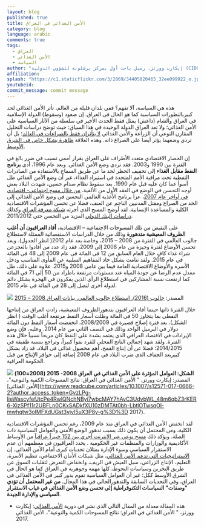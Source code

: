 ```yaml
---
layout: blog
published: true
title: الأمن الغذائي في العراق
category: blog
language: arabic
comments: true
tags: 
  - العراق
  - الأمن الغذائي
  - السياسة
author: "إيكارت وورتز، زميل باحث أول بمركز برشلونة للشؤون الدولية (CIDOB)، ومستشار علمي لبرنامج الدراسات السياسية التابع لدولة الكويت بمعهد باريس للدراسات السياسية"
affiliation: 
splash: "https://c1.staticflickr.com/3/2869/34405820465_32ee099922_o.jpg"
youtubeid: 
commit_message: commit message
---
```

هذه هي السياسة، آلا تفهم؟ ففي بلدان قليلة من العالم، تأثر الأمن الغذائي لحد كبيربالتطورات السياسية كما هو الحال في العراق. إن صعود (وسقوط) الدولة الإسلامية في العراق والشام (داعش) يمثل فقط الحدث الأخير في سلسلة من الآثار السياسية على الأمن الغذائي؛ ولا تعد العراق الدولة الوحيدة في هذا السياق: حيث توضح دراسات التحليل المقارن النوعي أن الزراعة والأمن الغذائي [لا يتأثران فقط بالصراعات في العالم](https://link.springer.com/article/10.1007%2Fs12571-016-0610-x)؛ بل أن تردي وضعهما يؤثر أيضا على الصراع ذاته. وهذه العلاقة [ظاهرة بشكل خاص في الشرق الأوسط](http://www.sciencedirect.com/science/article/pii/S0306919214000074). 
<!-- more -->
 



إن الحصار الاقتصادي متعدد الأطراف على العراق بقرار أممي تسبب في ضرر بالغ في الفترة بين 1990 و2003.  فقد تردي وضع الأمن الغذائي. وبعد عام 1996، أدى **برنامج النفط مقابل الغذاء** إلى تخفيف الحظر لحد ما عن طريق السماح بالاستفادة من الصادرات النفطية تحت مراقبة الأمم المتحدة في استيراد الغذاء، غير أن وضع الأمن الغذائي ظل أسوأ عما كان عليه قبل عام 1990. بعد سقوط نظام صدام حسين، شهدت البلاد بعض أوجه التحسن في الوضع في العقد الأول من الألفية.  [من خلال مسح اجتماعي- اقتصادي في أواخر عام 2007](http://www.wfp.org/content/iraq-comprehensive-food-security-and-vulnerability-analysis-2008)، عزا برنامج الأغذية العالمي التحسن في وضع الأمن الغذائي إلى الحد من الصراع ومقتل المدنيين الناجم عن العنف، فضلا عن تحسن المؤشرات الاقتصادية الكلية والمساعدة الإنسانية.  لقد أوضح المسح الذي أجرته [شبكة معرفة العراق](http://www.ilo.org/surveydata/index.php/catalog/31/study-description) وكذلك [دراسات البنك الدولي](http://siteresources.worldbank.org/INTLSMS/Resources/3358986-1181743055198/3877319-1439463990384/Iraq_Poverty_Methodology_Note_Final.pdf) المزيد من التحسن حتى 2011/2012. 






على النقيض من تلك المسوحات الاجتماعية – الاقتصادية، **أفاد العراقيون أن أغلب الظروف المعيشية  متدهورة** وذلك من خلال الدراسات الاستقصائية الممثلة لاستطلاع جالوب العالمي في الفترة من 2008 – 2015، وخاصة بعد عام 2012( انظر الجدول).  وبعد تحسن الأوضاع لفترة وجيزة من عام 2008 إلى 2009، فقد زاد عدد من أفادوا بالعجزعن شراء غذاء كافٍ خلال العام السابق من 12 في المائة في عام 2009 إلى 48 في المائة في عام 2015. ولقد تنامت بشكل حاد المفاهيم السلبية عن المأوى المناسب ودخل الأسرة والأوضاع الاقتصادية العامة فيما بين عامي 2008 و2015. علاوة على ذلك، ظل معدل عدم الرضا عن جودة المياه عند مستويات مرتفعة باطراد من 50 إلى 71 في المائة كما ارتفعت نسبة المشاركين في استطلاع الرأي الذين يفكرون في الهجرة بشكل دائم لدولة أخرى لتصل إلى 28 في المائة في عام 2015.   


 

![](https://c1.staticflickr.com/5/4303/36306835725_98bed6dd2f_z.jpg) 
المصدر: [جالوب (2016). استطلاع جالوب العالمي. بيانات العراق 2008 – 2015](http://www.gallup.com/services/170945/world-poll.aspx)







خلال الفترة ذاتها حينما أفاد العراقيون بتدهورالظروف المعيشية، زادت العراق من إنتاجها النفطي بما يتجاوز 50 في المائة وظلت أسعار النفط مرتفعة أغلب الوقت ( انظر الشكل).  بعد فترة إصلاح قصيرة في 2008/2009، انخفضت أسعار النفط دون المائة دولار في البرميل الواحد وذلك في النصف الثاني من عام 2014. وعليه، فإن وضع الإيرادات في الاقتصاد العراقي الذي يعتمد بشدة على النفط كان مريحاً نسبياً خلال هذه الفترة.  ولقد شهد إجمالي الناتج المحلي للفرد نمواً كبيراً، وتراجع بنسبة طفيفة في 2014/2015؛ فضلا عن أن إنتاج القمح، أهم محصول غذائي في البلاد، قد زاد بشكل كبيربعد الجفاف الذي ضرب البلاد في عام 2009 إضافة إلى حوافز الإنتاج من قبل الحكومة العراقية.  









**الشكل: العوامل المؤثرة على الأمن الغذائي في العراق  2008- 2015 (2008=100)**
![](https://c1.staticflickr.com/5/4303/36306969735_dc928cda55_z.jpg) 
المصدر: إيكارت وورتز، " الأمن الغذائي في العراق: نتائج المسوحات الكمية والنوعية"،[الأمن الغذائي](http://www.readcube.com/articles/10.1007/s12571-017-0666-2?author_access_token=GvzLPg-IieWascyfefJtcPe4RwlQNchNByi7wbcMAY7hAvC3UdvbWL_48m6qbZ3rKER6-XizSPf11r2UBFLn0CKxSADkfXU10zDMTAt0bh-LbtlOTwsqOI-mwhqtw3oIMFXdUGst3yjvI5uX3P8y-g%3D%3D 2017). 






لقد انخفض الأمن الغذائي في العراق منذ عام 2009، رغم تحسن المؤشرات الاقتصادية الكلية، ومن المحتمل أن يكون ذلك بسبب تدهور الوضع الأمني والعوامل السياسية ذات الصلة. ويؤكد ذلك [مسح نوعي عبر الانترنت أجري بين 152 خبيراً عراقياً](http://www.readcube.com/articles/10.1007/s12571-017-0666-2?author_access_token=GvzLPg-IieWascyfefJtcPe4RwlQNchNByi7wbcMAY7hAvC3UdvbWL_48m6qbZ3rKER6-XizSPf11r2UBFLn0CKxSADkfXU10zDMTAt0bh-LbtlOTwsqOI-mwhqtw3oIMFXdUGst3yjvI5uX3P8y-g%3D%3D) من الأوساط الأكاديمية والوزارات والمنظمات غير الحكومية . يحدد العراقيون في معظمهم أن عدم الاستقرار السياسي وسوء الإدارة يمثلان تحديات كبرى أمام الأمن الغذائي. إن [الاستراتيجيات التي تدعم الأمن الغذائي](https://link.springer.com/article/10.1007%2Fs12571-010-0102-3)، مثل شبكات الأمان الاجتماعي، تنظيم الأسرة، التعليم، الإنتاج الزراعي، سبل العيش في الريف، وانخفاض التعرض لتقلبات السوق عن طريق التخزين وسياسات التحوط، كلها مهمة وجوهرية في العراق كما هو الحال في الشرق الأوسط ككل؛ غير أن العوامل السياسية تقوم بدور كبير في الأمن الغذائي في العراق، وفي التحديات السابقة والتدهورالحالي في هذا المجال. **من غير المحتمل أن تؤدي "وصفات" السياسات التكنوقراطية  إلى تحسن وضع الأمن الغذائي في غياب الاستقرار السياسي والإدارة الجيدة**.  




* هذه المقالة معدلة من المقال التالي الذي نشر في دورية  [الأمن الغذائي](http://www.readcube.com/articles/10.1007/s12571-017-0666-2?author_access_token=GvzLPg-IieWascyfefJtcPe4RwlQNchNByi7wbcMAY7hAvC3UdvbWL_48m6qbZ3rKER6-XizSPf11r2UBFLn0CKxSADkfXU10zDMTAt0bh-LbtlOTwsqOI-mwhqtw3oIMFXdUGst3yjvI5uX3P8y-g%3D%3D):
إيكارت وورتز، " الأمن الغذائي في العراق: نتائج المسوحات الكمية والنوعية"، الأمن الغذائي 2017.